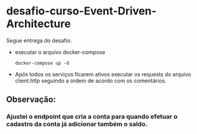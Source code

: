 ﻿# desafio-curso-Event-Driven-Architecture

Segue entrega do desafio.

   - executar o arquivo docker-compose
     ```
     docker-compose up -d
     ```
   - Após todos os serviços ficarem ativos executar os requests do arquivo client.http seguindo a ordem de acordo com os comentários.
## Observação:
### Ajustei o endpoint que cria a conta para quando efetuar o cadastro da conta já adicionar também o saldo.
   
